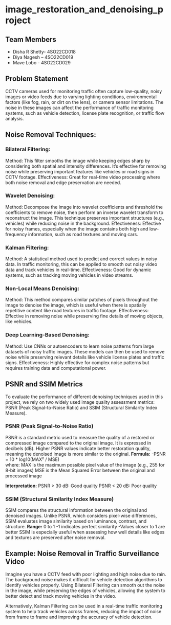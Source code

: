 # image_restoration_and_denoising_project

## Team Members
- Disha R Shetty- 4SO22CD018
- Diya Nagesh – 4SO22CD019
- Mave Lobo - 4SO22CD029

## Problem Statement
CCTV cameras used for monitoring traffic often capture low-quality, noisy images or video feeds due to varying lighting conditions, environmental factors (like fog, rain, or dirt on the lens), or camera sensor limitations. The noise in these images can affect the performance of traffic monitoring systems, such as vehicle detection, license plate recognition, or traffic flow analysis.

## Noise Removal Techniques:
### Bilateral Filtering:
Method: This filter smooths the image while keeping edges sharp by considering both spatial and intensity differences. It’s effective for removing noise while preserving important features like vehicles or road signs in CCTV footage.
Effectiveness: Great for real-time video processing where both noise removal and edge preservation are needed.

### Wavelet Denoising:
Method: Decompose the image into wavelet coefficients and threshold the coefficients to remove noise, then perform an inverse wavelet transform to reconstruct the image. This technique preserves important structures (e.g., vehicles) while reducing noise in the background.
Effectiveness: Effective for noisy frames, especially when the image contains both high and low-frequency information, such as road textures and moving cars.

### Kalman Filtering:
Method: A statistical method used to predict and correct values in noisy data. In traffic monitoring, this can be applied to smooth out noisy video data and track vehicles in real-time.
Effectiveness: Good for dynamic systems, such as tracking moving vehicles in video streams.

### Non-Local Means Denoising:
Method: This method compares similar patches of pixels throughout the image to denoise the image, which is useful when there is spatially repetitive content like road textures in traffic footage.
Effectiveness: Effective in removing noise while preserving fine details of moving objects, like vehicles.

### Deep Learning-Based Denoising:
Method: Use CNNs or autoencoders to learn noise patterns from large datasets of noisy traffic images. These models can then be used to remove noise while preserving relevant details like vehicle license plates and traffic signs.
Effectiveness: Highly effective for complex noise patterns but requires training data and computational power.

## PSNR and SSIM Metrics
To evaluate the performance of different denoising techniques used in this project, we rely on two widely used image quality assessment metrics: PSNR (Peak Signal-to-Noise Ratio) and SSIM (Structural Similarity Index Measure).

### PSNR (Peak Signal-to-Noise Ratio)
PSNR is a standard metric used to measure the quality of a restored or compressed image compared to the original image. It is expressed in decibels (dB). Higher PSNR values indicate better restoration quality, meaning the denoised image is more similar to the original.
**Formula:**
-PSNR = 10 * log10(MAX² / MSE)   
where:
MAX is the maximum possible pixel value of the image (e.g., 255 for 8-bit images)
MSE is the Mean Squared Error between the original and processed image

**Interpretation:**
PSNR > 30 dB: Good quality
PSNR < 20 dB: Poor quality

### SSIM (Structural Similarity Index Measure)
SSIM compares the structural information between the original and denoised images. Unlike PSNR, which considers pixel-wise differences, SSIM evaluates image similarity based on luminance, contrast, and structure.
**Range:** 0 to 1
-1 indicates perfect similarity
-Values closer to 1 are better
SSIM is especially useful when assessing how well details like edges and textures are preserved after noise removal.

## Example: Noise Removal in Traffic Surveillance Video
Imagine you have a CCTV feed with poor lighting and high noise due to rain. The background noise makes it difficult for vehicle detection algorithms to identify vehicles properly. Using Bilateral Filtering can smooth out the noise in the image, while preserving the edges of vehicles, allowing the system to better detect and track moving vehicles in the video.

Alternatively, Kalman Filtering can be used in a real-time traffic monitoring system to help track vehicles across frames, reducing the impact of noise from frame to frame and improving the accuracy of vehicle detection.
